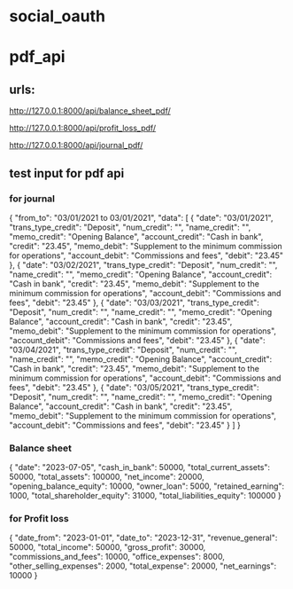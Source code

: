 # social_oauth

# pdf_api
## urls:
http://127.0.0.1:8000/api/balance_sheet_pdf/

http://127.0.0.1:8000/api/profit_loss_pdf/

http://127.0.0.1:8000/api/journal_pdf/

## test input for pdf api
### for journal

{
    "from_to": "03/01/2021 to 03/01/2021",
    "data": [
        {
            "date": "03/01/2021",
            "trans_type_credit": "Deposit",
            "num_credit": "",
            "name_credit": "",
            "memo_credit": "Opening Balance",
            "account_credit": "Cash in bank",
            "credit": "23.45",
            "memo_debit": "Supplement to the minimum commission for operations",
            "account_debit": "Commissions and fees",
            "debit": "23.45"
        },
        {
            "date": "03/02/2021",
            "trans_type_credit": "Deposit",
            "num_credit": "",
            "name_credit": "",
            "memo_credit": "Opening Balance",
            "account_credit": "Cash in bank",
            "credit": "23.45",
            "memo_debit": "Supplement to the minimum commission for operations",
            "account_debit": "Commissions and fees",
            "debit": "23.45"
        },
        {
            "date": "03/03/2021",
            "trans_type_credit": "Deposit",
            "num_credit": "",
            "name_credit": "",
            "memo_credit": "Opening Balance",
            "account_credit": "Cash in bank",
            "credit": "23.45",
            "memo_debit": "Supplement to the minimum commission for operations",
            "account_debit": "Commissions and fees",
            "debit": "23.45"
        },
        {
            "date": "03/04/2021",
            "trans_type_credit": "Deposit",
            "num_credit": "",
            "name_credit": "",
            "memo_credit": "Opening Balance",
            "account_credit": "Cash in bank",
            "credit": "23.45",
            "memo_debit": "Supplement to the minimum commission for operations",
            "account_debit": "Commissions and fees",
            "debit": "23.45"
        },
        {
            "date": "03/05/2021",
            "trans_type_credit": "Deposit",
            "num_credit": "",
            "name_credit": "",
            "memo_credit": "Opening Balance",
            "account_credit": "Cash in bank",
            "credit": "23.45",
            "memo_debit": "Supplement to the minimum commission for operations",
            "account_debit": "Commissions and fees",
            "debit": "23.45"
        }
    ]
}

### Balance sheet

{
    "date": "2023-07-05",
    "cash_in_bank": 50000,
    "total_current_assets": 50000,
    "total_assets": 100000,
    "net_income": 20000,
    "opening_balance_equity": 10000,
    "owner_loan": 5000,
    "retained_earning": 1000,
    "total_shareholder_equity": 31000,
    "total_liabilities_equity": 100000
}

### for Profit loss

{
    "date_from": "2023-01-01",
    "date_to": "2023-12-31",
    "revenue_general": 50000,
    "total_income": 50000,
    "gross_profit": 30000,
    "commissions_and_fees": 10000,
    "office_expenses": 8000,
    "other_selling_expenses": 2000,
    "total_expense": 20000,
    "net_earnings": 10000
}

